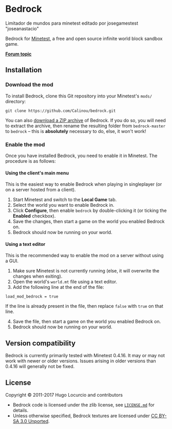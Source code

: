 # Bedrock
Limitador de mundos para minetest editado por josegamestest "joseanastacio"

Bedrock for [Minetest](https://www.minetest.net/), a free and open source infinite
world block sandbox game.

[**Forum topic**](https://forum.minetest.net/viewtopic.php?f=11&t=9231)

## Installation

### Download the mod

To install Bedrock, clone this Git repository into your Minetest's `mods/`
directory:

```
git clone https://github.com/Calinou/bedrock.git
```

You can also
[download a ZIP archive](https://github.com/Calinou/bedrock/archive/master.zip)
of Bedrock. If you do so, you will need to extract the archive, then rename
the resulting folder from `bedrock-master` to `bedrock` – this is
**absolutely** necessary to do, else, it won't work!

### Enable the mod

Once you have installed Bedrock, you need to enable it in Minetest.
The procedure is as follows:

#### Using the client's main menu

This is the easiest way to enable Bedrock when playing in singleplayer
(or on a server hosted from a client).

1. Start Minetest and switch to the **Local Game** tab.
2. Select the world you want to enable Bedrock in.
3. Click **Configure**, then enable `bedrock` by double-clicking it
   (or ticking the **Enabled** checkbox).
4. Save the changes, then start a game on the world you enabled Bedrock on.
5. Bedrock should now be running on your world.

#### Using a text editor

This is the recommended way to enable the mod on a server without using a GUI.

1. Make sure Minetest is not currently running (else, it will overwrite
   the changes when exiting).
2. Open the world's `world.mt` file using a text editor.
3. Add the following line at the end of the file:

```
load_mod_bedrock = true
```

If the line is already present in the file, then replace `false` with `true` on that line.

4. Save the file, then start a game on the world you enabled Bedrock on.
5. Bedrock should now be running on your world.

## Version compatibility

Bedrock is currently primarily tested with Minetest 0.4.16.
It may or may not work with newer or older versions. Issues arising in older
versions than 0.4.16 will generally not be fixed.

## License

Copyright © 2011-2017 Hugo Locurcio and contributors

- Bedrock code is licensed under the zlib license, see
  [`LICENSE.md`](LICENSE.md) for details.
- Unless otherwise specified, Bedrock textures are licensed under
  [CC BY-SA 3.0 Unported](https://creativecommons.org/licenses/by-sa/3.0/).
